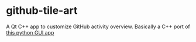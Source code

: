 
# github-tile-art

A Qt C++ app to customize GitHub activity overview. Basically a C++ port of [this python GUI app](https://github.com/heckerfr0d/github-abuz)
